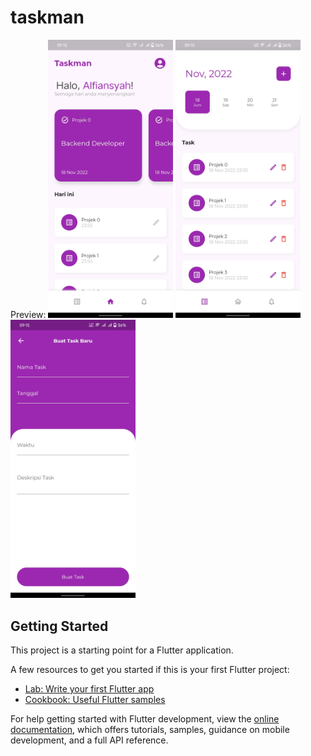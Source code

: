 # taskman

Preview:
<img src="https://github.com/izzaalfiansyah/flutter-taskman/blob/master/docs/1.jpg" width="200" />
<img src="https://github.com/izzaalfiansyah/flutter-taskman/blob/master/docs/2.jpg" width="200" />
<img src="https://github.com/izzaalfiansyah/flutter-taskman/blob/master/docs/3.jpg" width="200" />

## Getting Started

This project is a starting point for a Flutter application.

A few resources to get you started if this is your first Flutter project:

- [Lab: Write your first Flutter app](https://docs.flutter.dev/get-started/codelab)
- [Cookbook: Useful Flutter samples](https://docs.flutter.dev/cookbook)

For help getting started with Flutter development, view the
[online documentation](https://docs.flutter.dev/), which offers tutorials,
samples, guidance on mobile development, and a full API reference.
